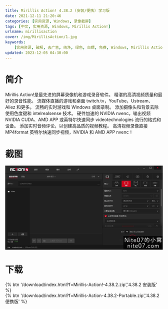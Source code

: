 ```yaml
---
title: Mirillis Action! 4.38.2 (安装/便携) 学习版
date: 2021-12-11 21:20:46
categories: [实用资源, Windows, 录像截屏]
tags: [中文, 实用资源, Windows, Mirillis Action!]
urlname: mirillisaction
cover: /img/MirillisAction/1.jpg
keywords:
    [实用资源, 破解, 去广告, 纯净, 绿色, 白嫖, 免费, Windows, Mirillis Action!]
updated: 2023-12-05 04:30:00
---
```


# 简介

Mirillis Action!是最先进的屏幕录像机和游戏录音软件。
精湛的高清视频质量和最好的录音性能。
流媒体直播的游戏和桌面 twitch.tv，YouTube，Ustream、Aliez 和更多。
流畅的实时游戏和 Windows 桌面录制。
添加摄像头和背景去除使用色度键和 intelrealsense 技术。
硬件加速的 NVIDIA nvenc，输出视频 NVIDIA CUDA、AMD APP 或英特尔快速同步 videotechnologies 流行的格式和设备。
添加实时音频评论，以创建高品质的视频教程。
高清视频录像直接 MP4format 英特尔快速同步视频，NVIDIA 和 AMD APP nvenc！

# 截图

![](/img/MirillisAction/2.jpg)

# 下载

{% btn '/download/index.html?f=Mirillis-Action!-4.38.2.zip','4.38.2 安装版' %}
<br>
{% btn '/download/index.html?f=Mirillis-Action-4.38.2-Portable.zip','4.38.2 便携版' %}
